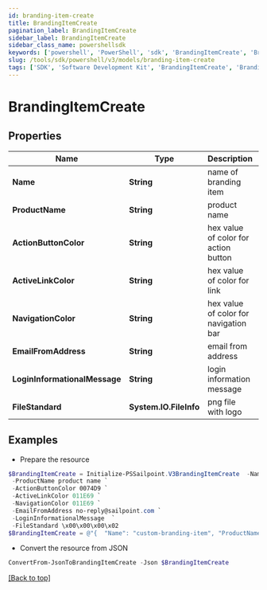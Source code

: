 ```yaml
---
id: branding-item-create
title: BrandingItemCreate
pagination_label: BrandingItemCreate
sidebar_label: BrandingItemCreate
sidebar_class_name: powershellsdk
keywords: ['powershell', 'PowerShell', 'sdk', 'BrandingItemCreate', 'BrandingItemCreate'] 
slug: /tools/sdk/powershell/v3/models/branding-item-create
tags: ['SDK', 'Software Development Kit', 'BrandingItemCreate', 'BrandingItemCreate']
---
```



# BrandingItemCreate

## Properties

Name | Type | Description | Notes
------------ | ------------- | ------------- | -------------
**Name** | **String** | name of branding item | [required]
**ProductName** | **String** | product name | [required]
**ActionButtonColor** | **String** | hex value of color for action button | [optional] 
**ActiveLinkColor** | **String** | hex value of color for link | [optional] 
**NavigationColor** | **String** | hex value of color for navigation bar | [optional] 
**EmailFromAddress** | **String** | email from address | [optional] 
**LoginInformationalMessage** | **String** | login information message | [optional] 
**FileStandard** | **System.IO.FileInfo** | png file with logo | [optional] 

## Examples

- Prepare the resource
```powershell
$BrandingItemCreate = Initialize-PSSailpoint.V3BrandingItemCreate  -Name custom-branding-item `
 -ProductName product name `
 -ActionButtonColor 0074D9 `
 -ActiveLinkColor 011E69 `
 -NavigationColor 011E69 `
 -EmailFromAddress no-reply@sailpoint.com `
 -LoginInformationalMessage  `
 -FileStandard \x00\x00\x00\x02
$BrandingItemCreate = @"{  "Name": "custom-branding-item", "ProductName": "product name", "ActionButtonColor": "0074D9", "ActiveLinkColor": "011E69", "NavigationColor": "011E69", "EmailFromAddress": "no-reply@sailpoint.com", "LoginInformationalMessage": "", "FileStandard": "x00x00x00x02" }"@
```

- Convert the resource from JSON
```powershell
ConvertFrom-JsonToBrandingItemCreate -Json $BrandingItemCreate
```


[[Back to top]](#) 


